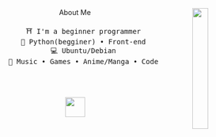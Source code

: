 <div align="center">
<img src=https://i.pinimg.com/736x/e2/b2/59/e2b259e6d7e18f2641f61967449524f1.jpg width="25%" align="right" />
About Me
<pre>
    ⛩️ I'm a beginner programmer
    📖 Python(begginer) • Front-end
    💻 Ubuntu/Debian
    🍥 Music • Games • Anime/Manga • Code
    
</pre>
<br><br>
<img src="https://raw.githubusercontent.com/innng/innng/master/assets/kyubey.gif" height="40" />
<br><br><br>

</div>

